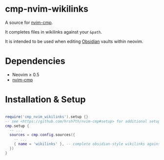 # cmp-nvim-wikilinks

A source for [nvim-cmp][].

It completes files in wikilinks  against your `&path`.

It is intended to be used when editing [Obsidian](https://obsidian.md/) vaults within neovim.

# Dependencies

* Neovim ≥ 0.5
* [nvim-cmp][]

# Installation & Setup

```lua

require('cmp_nvim_wikilinks').setup {}
-- see <https://github.com/hrsh7th/nvim-cmp#setup> for additional setup options
cmp.setup {
  -- ...
  sources = cmp.config.sources({
    -- ...
    { name = 'wikilinks' }, -- complete obsidian-style wikilinks against &path
  })
}
```


[nvim-cmp]: https://github.com/hrsh7th/nvim-cmp
